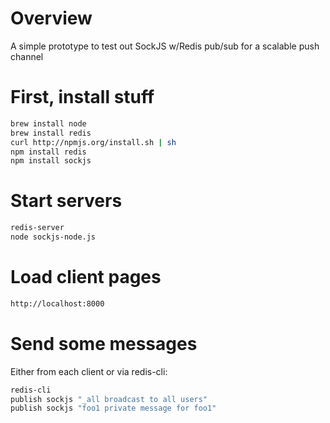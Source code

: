 # Overview

A simple prototype to test out SockJS w/Redis pub/sub for a scalable push channel

# First, install stuff

```sh
brew install node 
brew install redis
curl http://npmjs.org/install.sh | sh
npm install redis
npm install sockjs
```

# Start servers

```sh
redis-server
node sockjs-node.js
```

# Load client pages

```sh
http://localhost:8000
```

# Send some messages

Either from each client or via redis-cli:

```sh
redis-cli
publish sockjs "_all broadcast to all users"
publish sockjs "foo1 private message for foo1"
```
